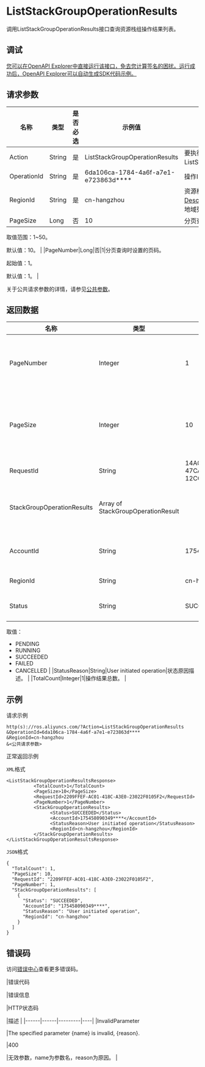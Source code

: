 # ListStackGroupOperationResults

调用ListStackGroupOperationResults接口查询资源栈组操作结果列表。

## 调试

[您可以在OpenAPI Explorer中直接运行该接口，免去您计算签名的困扰。运行成功后，OpenAPI Explorer可以自动生成SDK代码示例。](https://api.aliyun.com/#product=ROS&api=ListStackGroupOperationResults&type=RPC&version=2019-09-10)

## 请求参数

|名称|类型|是否必选|示例值|描述|
|--|--|----|---|--|
|Action|String|是|ListStackGroupOperationResults|要执行的操作，取值：ListStackGroupOperationResults。 |
|OperationId|String|是|6da106ca-1784-4a6f-a7e1-e723863d\*\*\*\*|操作ID。 |
|RegionId|String|是|cn-hangzhou|资源栈组所属的地域ID。您可以调用[DescribeRegions](~~131035~~)查看最新的阿里云地域列表。 |
|PageSize|Long|否|10|分页查询时设置的每页行数。

 取值范围：1~50。

 默认值：10。 |
|PageNumber|Long|否|1|分页查询时设置的页码。

 起始值：1。

 默认值：1。 |

关于公共请求参数的详情，请参见[公共参数](~~131957~~)。

## 返回数据

|名称|类型|示例值|描述|
|--|--|---|--|
|PageNumber|Integer|1|分页查询时设置的页码。 |
|PageSize|Integer|10|分页查询时设置的每页行数。 |
|RequestId|String|14A07460-EBE7-47CA-9757-12CC4761D47A|请求ID。 |
|StackGroupOperationResults|Array of StackGroupOperationResult| |操作结果详情列表。 |
|AccountId|String|175458090349\*\*\*\*|阿里云账号ID。 |
|RegionId|String|cn-hangzhou|地域ID。 |
|Status|String|SUCCEEDED|执行状态。

 取值：

 -   PENDING
-   RUNNING
-   SUCCEEDED
-   FAILED
-   CANCELLED |
|StatusReason|String|User initiated operation|状态原因描述。 |
|TotalCount|Integer|1|操作结果总数。 |

## 示例

请求示例

```
http(s)://ros.aliyuncs.com/?Action=ListStackGroupOperationResults
&OperationId=6da106ca-1784-4a6f-a7e1-e723863d****
&RegionId=cn-hangzhou
&<公共请求参数>
```

正常返回示例

`XML`格式

```
<ListStackGroupOperationResultsResponse>
		  <TotalCount>1</TotalCount>
		  <PageSize>10</PageSize>
		  <RequestId>2209FFEF-AC01-418C-A3E0-23022F0105F2</RequestId>
		  <PageNumber>1</PageNumber>
		  <StackGroupOperationResults>
			    <Status>SUCCEEDED</Status>
			    <AccountId>175458090349****</AccountId>
                <StatusReason>User initiated operation</StatusReason>
			    <RegionId>cn-hangzhou</RegionId>
		  </StackGroupOperationResults>
</ListStackGroupOperationResultsResponse>
```

`JSON`格式

```
{
  "TotalCount": 1,
  "PageSize": 10,
  "RequestId": "2209FFEF-AC01-418C-A3E0-23022F0105F2",
  "PageNumber": 1,
  "StackGroupOperationResults": [
    {
      "Status": "SUCCEEDED",
      "AccountId": "175458090349****",
      "StatusReason": "User initiated operation",
      "RegionId": "cn-hangzhou"
    }
  ]
}
```

## 错误码

访问[错误中心](https://error-center.aliyun.com/status/product/ROS)查看更多错误码。

|错误代码

|错误信息

|HTTP状态码

|描述 |
|------|------|---------|----|
|InvalidParameter

|The specified parameter \{name\} is invalid, \{reason\}.

|400

|无效参数，name为参数名，reason为原因。 |

